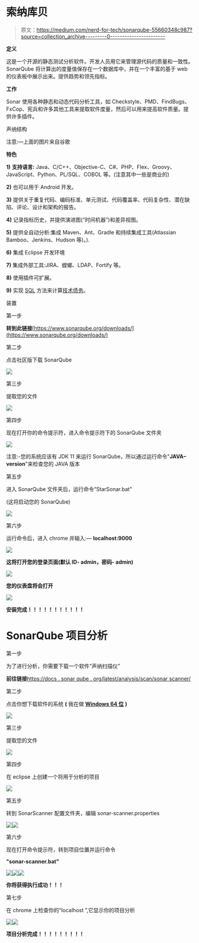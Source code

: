 # 索纳库贝

> 原文：<https://medium.com/nerd-for-tech/sonarqube-55660348c987?source=collection_archive---------0----------------------->

**定义**

这是一个开源的静态测试分析软件。开发人员用它来管理源代码的质量和一致性。SonarQube 将计算出的度量值保存在一个数据库中，并在一个丰富的基于 web 的仪表板中展示出来。提供趋势和领先指标。

**工作**

Sonar 使用各种静态和动态代码分析工具，如 Checkstyle、PMD、FindBugs、FxCop、宪兵和许多其他工具来提取软件度量，然后可以用来提高软件质量。提供许多插件。

声纳结构

注意:—上面的图片来自谷歌

**特色**

**1)** **支持语言:** Java、C/C++、Objective-C、C#、PHP、Flex、Groovy、JavaScript、Python、PL/SQL、COBOL 等。(注意其中一些是商业的)

**2)** 也可以用于 Android 开发。

**3)** 提供关于重复代码、编码标准、单元测试、代码覆盖率、代码复杂性、潜在缺陷、评论、设计和架构的报告。

**4)** 记录指标历史，并提供演进图(“时间机器”)和差异视图。

**5)** 提供全自动分析:集成 Maven、Ant、Gradle 和持续集成工具(Atlassian Bamboo、Jenkins、Hudson 等)。).

**6)** 集成 Eclipse 开发环境

**7)** 集成外部工具:JIRA、螳螂、LDAP、Fortify 等。

**8)** 使用插件可扩展。

**9)** 实现 [SQL](https://en.wikipedia.org/wiki/SQALE) 方法来计算[技术债务](https://en.wikipedia.org/wiki/Technical_debt)。

装置

第一步

**转到此链接**[https://www.sonarqube.org/downloads/](https://www.sonarqube.org/downloads/)

第二步

点击社区版下载 SonarQube

![](img/c87c881e4666cc122a17bd8f538dd892.png)

第三步

提取您的文件

![](img/0142fe99cc570d27b6a35f7891a31015.png)

第四步

现在打开你的命令提示符，进入命令提示符下的 SonarQube 文件夹

![](img/b4c5f30db71a14577b43f38a0cf1f453.png)

注意:-您的系统应该有 JDK 11 来运行 SonarQube，所以通过运行命令"**JAVA–version**"来检查您的 JAVA 版本

第五步

进入 SonarQube 文件夹后，运行命令“StarSonar.bat”

(这将启动您的 SonarQube)

![](img/e7c2f663daa82d804b6019a017e5de46.png)

第六步

运行命令后，进入 chrome 并输入:— **localhost:9000**

![](img/4e468a9e9cb680e4ef401884e32b53a0.png)

**这将打开您的登录页面(默认 ID- admin，密码- admin)**

![](img/68ec502355e96d48cadf5fda2d9cc8be.png)

**您的仪表盘将会打开**

![](img/8456be00d94a78c89a281f27be245e5d.png)

**安装完成！！！！！！！！！！！**

# SonarQube 项目分析

第一步

为了进行分析，你需要下载一个软件“声纳扫描仪”

**前往链接**[https://docs . sonar qube . org/latest/analysis/scan/sonar scanner/](https://docs.sonarqube.org/latest/analysis/scan/sonarscanner/)

第二步

点击你想下载软件的系统 **(** 我在做 [**Windows 64 位**](https://binaries.sonarsource.com/Distribution/sonar-scanner-cli/sonar-scanner-cli-4.4.0.2170-windows.zip) **)**

![](img/018a9b6be9dac7aa571fdae211baa7b5.png)

第三步

提取您的文件

![](img/04b7613f803fef34362e00fd40bfa322.png)

第四步

在 eclipse 上创建一个将用于分析的项目

![](img/efdcaeda01497f7b1151b50dda6c63a8.png)

第五步

转到 SonarScanner 配置文件夹，编辑 sonar-scanner.properties

![](img/62b059c2bb4d2ab75e9c1c0ebadceb62.png)![](img/60c8333c58a5f716c0106819632da866.png)

第六步

现在打开命令提示符，转到项目位置并运行命令

**"sonar-scanner.bat"**

![](img/4abc8f922b4e407df4f03bef90843af6.png)![](img/454bef39f8b4515df70f919c1f7c15c6.png)![](img/c5c27098ad7b688433cb1d2350d482a4.png)

**你将获得执行成功！！！**

第七步

在 chrome 上检查你的“localhost ”,它显示你的项目分析

![](img/5a1afc24eed3a5c1e54d695a3cc34ad1.png)![](img/aef27daffcd896bee8bea129f9aa1c91.png)

**项目分析完成！！！！！！！！！**